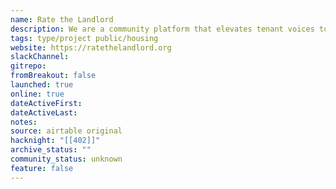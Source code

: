 ```yaml
---
name: Rate the Landlord
description: We are a community platform that elevates tenant voices to promote landlord accountability.
tags: type/project public/housing
website: https://ratethelandlord.org
slackChannel: 
gitrepo: 
fromBreakout: false
launched: true
online: true
dateActiveFirst: 
dateActiveLast: 
notes: 
source: airtable original
hacknight: "[[402]]"
archive_status: ""
community_status: unknown
feature: false
---
```

